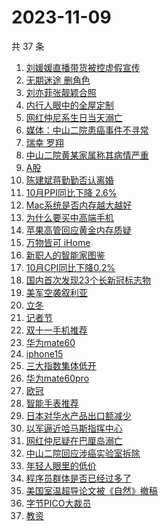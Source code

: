 # 2023-11-09

共 37 条

<!-- BEGIN ZHIHUSEARCH -->
<!-- 最后更新时间 Thu Nov 09 2023 15:10:55 GMT+0800 (China Standard Time) -->
1. [刘媛媛直播带货被控虚假宣传](https://www.zhihu.com/search?q=刘媛媛直播带货被控虚假宣传)
1. [无期迷途 删角色](https://www.zhihu.com/search?q=无期迷途%20删角色)
1. [刘亦菲张靓颖合照](https://www.zhihu.com/search?q=刘亦菲张靓颖合照)
1. [内行人眼中的全屋定制](https://www.zhihu.com/search?q=内行人眼中的全屋定制)
1. [网红仲尼系生日当天溺亡](https://www.zhihu.com/search?q=网红仲尼系生日当天溺亡)
1. [媒体：中山二院患癌事件不寻常](https://www.zhihu.com/search?q=媒体：中山二院患癌事件不寻常)
1. [瑞幸 罗翔](https://www.zhihu.com/search?q=瑞幸%20罗翔)
1. [中山二院黄某家属称其病情严重](https://www.zhihu.com/search?q=中山二院黄某家属称其病情严重)
1. [A股](https://www.zhihu.com/search?q=A股)
1. [陈建斌蒋勤勤否认离婚](https://www.zhihu.com/search?q=陈建斌蒋勤勤否认离婚)
1. [10月PPI同比下降 2.6%](https://www.zhihu.com/search?q=10月PPI同比下降%202.6%)
1. [Mac系统是否内存越大越好](https://www.zhihu.com/search?q=Mac系统是否内存越大越好)
1. [为什么要买中高端手机](https://www.zhihu.com/search?q=为什么要买中高端手机)
1. [苹果高管回应黄金内存质疑](https://www.zhihu.com/search?q=苹果高管回应黄金内存质疑)
1. [万物皆可 iHome](https://www.zhihu.com/search?q=万物皆可%20iHome)
1. [新职人的智能家图鉴](https://www.zhihu.com/search?q=新职人的智能家图鉴)
1. [10月CPI同比下降0.2%](https://www.zhihu.com/search?q=10月CPI同比下降0.2%)
1. [国内首次发现23个长新冠标志物](https://www.zhihu.com/search?q=国内首次发现23个长新冠标志物)
1. [美军空袭叙利亚](https://www.zhihu.com/search?q=美军空袭叙利亚)
1. [立冬](https://www.zhihu.com/search?q=立冬)
1. [记者节](https://www.zhihu.com/search?q=记者节)
1. [双十一手机推荐](https://www.zhihu.com/search?q=双十一手机推荐)
1. [华为mate60](https://www.zhihu.com/search?q=华为mate60)
1. [iphone15](https://www.zhihu.com/search?q=iphone15)
1. [三大指数集体低开](https://www.zhihu.com/search?q=三大指数集体低开)
1. [华为mate60pro](https://www.zhihu.com/search?q=华为mate60pro)
1. [欧冠](https://www.zhihu.com/search?q=欧冠)
1. [智能手表推荐](https://www.zhihu.com/search?q=智能手表推荐)
1. [日本对华水产品出口额减少](https://www.zhihu.com/search?q=日本对华水产品出口额减少)
1. [以军逼近哈马斯指挥中心](https://www.zhihu.com/search?q=以军逼近哈马斯指挥中心)
1. [网红仲尼疑在巴厘岛溺亡](https://www.zhihu.com/search?q=网红仲尼疑在巴厘岛溺亡)
1. [中山二院回应涉癌实验室拆除](https://www.zhihu.com/search?q=中山二院回应涉癌实验室拆除)
1. [年轻人眼里的低价](https://www.zhihu.com/search?q=年轻人眼里的低价)
1. [程序员群体是否已经过多了](https://www.zhihu.com/search?q=程序员群体是否已经过多了)
1. [美国室温超导论文被《自然》撤稿](https://www.zhihu.com/search?q=美国室温超导论文被《自然》撤稿)
1. [字节PICO大裁员](https://www.zhihu.com/search?q=字节PICO大裁员)
1. [教资](https://www.zhihu.com/search?q=教资)
<!-- END ZHIHUSEARCH -->

